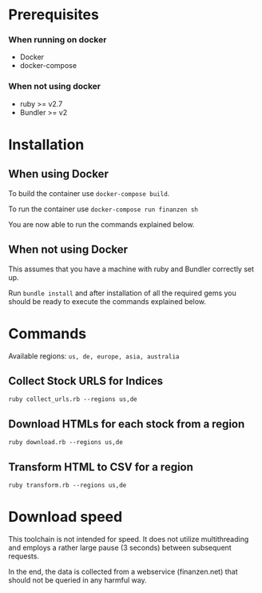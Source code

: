 # Prerequisites

### When running on docker

- Docker
- docker-compose

### When not using docker

- ruby >= v2.7
- Bundler >= v2

# Installation

## When using Docker

To build the container use `docker-compose build`.

To run the container use `docker-compose run finanzen sh`

You are now able to run the commands explained below.

## When not using Docker

This assumes that you have a machine with ruby and Bundler correctly set up.

Run `bundle install` and after installation of all the required gems you should be ready to execute the commands explained below.

# Commands

Available regions: `us, de, europe, asia, australia`

## Collect Stock URLS for Indices

`ruby collect_urls.rb --regions us,de`

## Download HTMLs for each stock from a region

`ruby download.rb --regions us,de`

## Transform HTML to CSV for a region

`ruby transform.rb --regions us,de`

# Download speed

This toolchain is not intended for speed. It does not utilize multithreading and employs a rather large pause (3 seconds) between subsequent requests.

In the end, the data is collected from a webservice (finanzen.net) that should not be queried in any harmful way.
